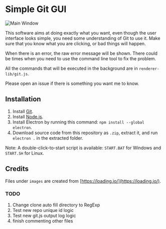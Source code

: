 # Simple Git GUI

![Main Window](http://i.imgur.com/1mn59YC.png)

This software aims at doing exactly what you want, even though the user interface looks simple, you need some understanding of Git to use it. Make sure that you know what you are clicking, or bad things will happen. 

When there is an error, the raw error message will be shown. There could be times when you need to use the command line tool to fix the problem. 

All the commands that will be executed in the background are in `renderer-lib/git.js`. 

Please open an issue if there is something you want me to know. 

## Installation

1. Install [Git](https://git-scm.com/downloads). 
2. Install [Node.js](https://nodejs.org/en/). 
3. Install Electron by running this command: `npm install --global electron`. 
4. Download source code from this repository as `.zip`, extract it, and run `electron .` in the extracted folder. 

Note: A double-click-to-start script is available: `START.BAT` for Windows and `START.SH` for Linux. 

## Credits

Files under `images` are created from [https://loading.io/](https://loading.io/). 


### TODO

1. Change clone auto fill directory to RegExp
2. Test new repo unique id logic
3. Test new git.js output log logic
4. finish commenting other files
